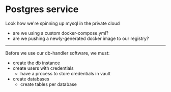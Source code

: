 # Postgres service

Look how we're spinning up mysql in the private cloud
- are we using a custom docker-compose.yml?
- are we pushing a newly-generated docker image to our registry?

---

Before we use our db-handler software, we must:
- create the db instance
- create users with credentials
	- have a process to store credentials in vault
- create databases
	- create tables per database
